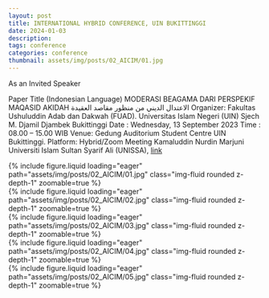 ```yaml
---
layout: post
title: INTERNATIONAL HYBRID CONFERENCE, UIN BUKITTINGGI
date: 2024-01-03
description:
tags: conference
categories: conference
thumbnail: assets/img/posts/02_AICIM/01.jpg
---
```


As an Invited Speaker

Paper Title (Indonesian Language) MODERASI BEAGAMA DARI PERSPEKIF MAQASID AKIDAH الاعتدال الديني من منظور مقاصد العقيدة Organizer: Fakultas Ushuluddin Adab dan Dakwah (FUAD). Universitas Islam Negeri (UIN) Sjech M. Djamil Djambek Bukittinggi Date : Wednesday, 13 September 2023 Time : 08.00 – 15.00 WIB Venue: Gedung Auditorium Student Centre UIN Bukittinggi. Platform: Hybrid/Zoom Meeting Kamaluddin Nurdin Marjuni Universiti Islam Sultan Syarif Ali (UNISSA), [link](https://pendis.kemenag.go.id/read/pelaksanaan-aicim-ke-v-fuad-uin-bukittinggi-menyelami-moderasi-beragama-dalam-perspektif-global)

<div class="row mt-3">
    <div class="col-sm mt-3 mt-md-0">
        {% include figure.liquid loading="eager" path="assets/img/posts/02_AICIM/01.jpg" class="img-fluid rounded z-depth-1" zoomable=true %}
    </div>
    <div class="col-sm mt-3 mt-md-0">
        {% include figure.liquid loading="eager" path="assets/img/posts/02_AICIM/02.jpg" class="img-fluid rounded z-depth-1" zoomable=true %}
    </div>
    <div class="col-sm mt-3 mt-md-0">
        {% include figure.liquid loading="eager" path="assets/img/posts/02_AICIM/03.jpg" class="img-fluid rounded z-depth-1" zoomable=true %}
    </div>
</div>

<div class="row mt-3">
    <div class="col-sm mt-3 mt-md-0">
        {% include figure.liquid loading="eager" path="assets/img/posts/02_AICIM/04.jpg" class="img-fluid rounded z-depth-1" zoomable=true %}
    </div>
    <div class="col-sm mt-3 mt-md-0">
        {% include figure.liquid loading="eager" path="assets/img/posts/02_AICIM/05.jpg" class="img-fluid rounded z-depth-1" zoomable=true %}
    </div>
</div>
